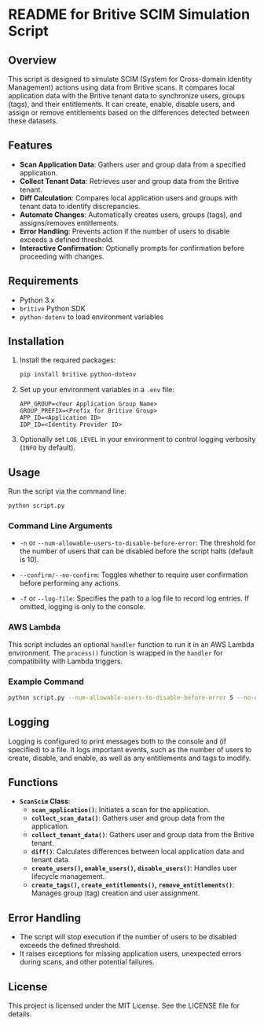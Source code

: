 
# README for Britive SCIM Simulation Script

## Overview

This script is designed to simulate SCIM (System for Cross-domain Identity Management) actions using data from Britive scans. It compares local application data with the Britive tenant data to synchronize users, groups (tags), and their entitlements. It can create, enable, disable users, and assign or remove entitlements based on the differences detected between these datasets.

## Features

- **Scan Application Data**: Gathers user and group data from a specified application.
- **Collect Tenant Data**: Retrieves user and group data from the Britive tenant.
- **Diff Calculation**: Compares local application users and groups with tenant data to identify discrepancies.
- **Automate Changes**: Automatically creates users, groups (tags), and assigns/removes entitlements.
- **Error Handling**: Prevents action if the number of users to disable exceeds a defined threshold.
- **Interactive Confirmation**: Optionally prompts for confirmation before proceeding with changes.

## Requirements

- Python 3.x
- `britive` Python SDK
- `python-dotenv` to load environment variables

## Installation

1. Install the required packages:
   ```bash
   pip install britive python-dotenv
   ```

2. Set up your environment variables in a `.env` file:

   ```
   APP_GROUP=<Your Application Group Name>
   GROUP_PREFIX=<Prefix for Britive Group>
   APP_ID=<Application ID>
   IDP_ID=<Identity Provider ID>
   ```

3. Optionally set `LOG_LEVEL` in your environment to control logging verbosity (`INFO` by default).

## Usage

Run the script via the command line:

```bash
python script.py
```

### Command Line Arguments

- `-n` or `--num-allowable-users-to-disable-before-error`: The threshold for the number of users that can be disabled before the script halts (default is 10).
  
- `--confirm/--no-confirm`: Toggles whether to require user confirmation before performing any actions.

- `-f` or `--log-file`: Specifies the path to a log file to record log entries. If omitted, logging is only to the console.

### AWS Lambda

This script includes an optional `handler` function to run it in an AWS Lambda environment. The `process()` function is wrapped in the `handler` for compatibility with Lambda triggers.

### Example Command

```bash
python script.py --num-allowable-users-to-disable-before-error 5 --no-confirm
```

## Logging

Logging is configured to print messages both to the console and (if specified) to a file. It logs important events, such as the number of users to create, disable, and enable, as well as any entitlements and tags to modify.

## Functions

- **`ScanScim` Class**:
  - **`scan_application()`**: Initiates a scan for the application.
  - **`collect_scan_data()`**: Gathers user and group data from the application.
  - **`collect_tenant_data()`**: Gathers user and group data from the Britive tenant.
  - **`diff()`**: Calculates differences between local application data and tenant data.
  - **`create_users()`, `enable_users()`, `disable_users()`**: Handles user lifecycle management.
  - **`create_tags()`, `create_entitlements()`, `remove_entitlements()`**: Manages group (tag) creation and user assignment.

## Error Handling

- The script will stop execution if the number of users to be disabled exceeds the defined threshold.
- It raises exceptions for missing application users, unexpected errors during scans, and other potential failures.

## License

This project is licensed under the MIT License. See the LICENSE file for details.
